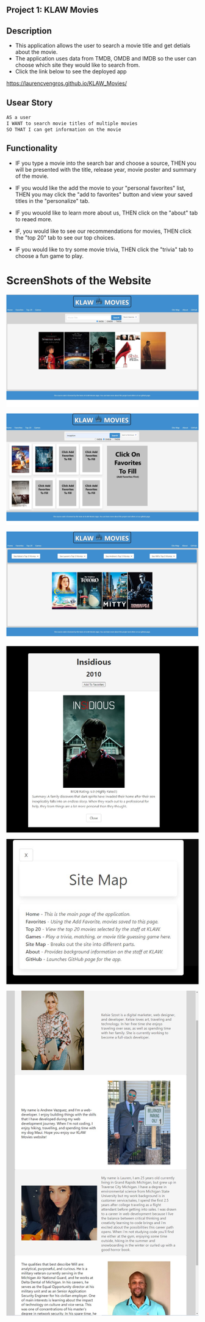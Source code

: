 ## Project 1: KLAW Movies 


## Description

* This application allows the user to search a movie title and get detials about the movie.
* The application uses data from TMDB, OMDB and IMDB so the user can choose which site  they would like to search from.
* Click the link below to see the deployed app 

https://laurencvengros.github.io/KLAW_Movies/

## Usear Story

```
AS a user
I WANT to search movie titles of multiple movies
SO THAT I can get information on the movie 
```

## Functionality

* IF you type a movie into the search bar and choose a source,
    THEN you will be presented with the title, release year, movie poster and summary of the movie.

* IF you would like the add the movie to your "personal favorites" list,
    THEN you may click the "add to favorites" button and view your saved titles in the "personalize" tab.

* IF you wouold like to learn more about us,
    THEN click on the "about" tab to reaed more.

* IF, you would like to see our recommendations for movies,
    THEN click the "top 20" tab to see our top choices.

* IF you would like to try some movie trivia,
    THEN click the "trivia" tab to choose a fun game to play.

# ScreenShots of the Website

![Home-screen](./assets/images/Homepage_Screenshot.jpg "Screenshot of app homepage.")

![Favorites-page](./assets/images/favoritespage_screenshot.jpg "Screenshot of app favorites page.")

![Top20-Page](./assets/images/top20_screenshot.jpg "Screenshot of app top 20 page.")

![SearchMovie-Page](./assets/images/searchmovie_page.jpg "Screenshot of how the movie data appears when searched.")

![SiteMap-Page](./assets/images/sitemap_page.jpg "Screenshot of app site map.")

![AboutUs-Page](./assets/images/aboutus_page.jpg "Screenshot of about us section.")
